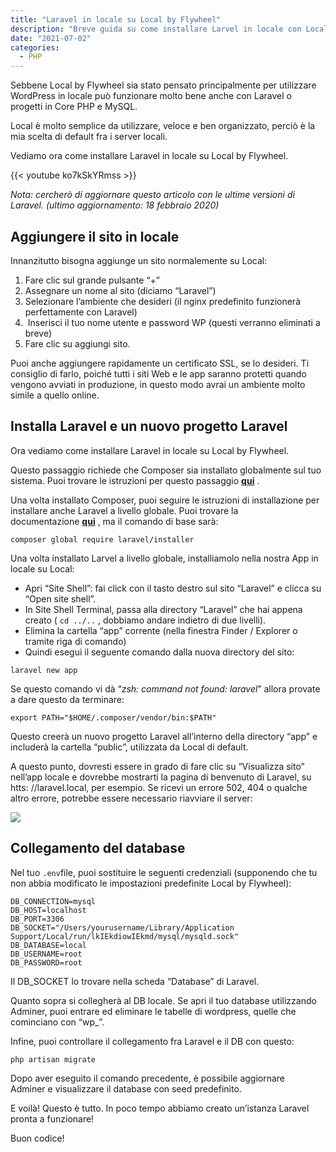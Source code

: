 ```yaml
---
title: "Laravel in locale su Local by Flywheel"
description: "Breve guida su come installare Larvel in locale con Local WP, un metodo veloce e super semplice."
date: "2021-07-02"
categories:
  - PHP
---
```


Sebbene Local by Flywheel sia stato pensato principalmente per utilizzare WordPress in locale può funzionare molto bene anche con Laravel o progetti in Core PHP e MySQL.

Local è molto semplice da utilizzare, veloce e ben organizzato, perciò è la mia scelta di default fra i server locali.

Vediamo ora come installare Laravel in locale su Local by Flywheel.

{{< youtube ko7kSkYRmss >}}

_Nota: cercherò di aggiornare questo articolo con le ultime versioni di Laravel. (ultimo aggiornamento: 18 febbraio 2020)_

## Aggiungere il sito in locale

Innanzitutto bisogna aggiunge un sito normalemente su Local:

1. Fare clic sul grande pulsante “+”
2. Assegnare un nome al sito (diciamo “Laravel”)
3. Selezionare l’ambiente che desideri (il nginx predefinito funzionerà perfettamente con Laravel)
4.  Inserisci il tuo nome utente e password WP (questi verranno eliminati a breve)
5. Fare clic su aggiungi sito.

Puoi anche aggiungere rapidamente un certificato SSL, se lo desideri. Ti consiglio di farlo, poiché tutti i siti Web e le app saranno protetti quando vengono avviati in produzione, in questo modo avrai un ambiente molto simile a quello online.

## Installa Laravel e un nuovo progetto Laravel

Ora vediamo come installare Laravel in locale su Local by Flywheel.

Questo passaggio richiede che Composer sia installato globalmente sul tuo sistema. Puoi trovare le istruzioni per questo passaggio [**qui**](https://getcomposer.org/doc/00-intro.md#installation-linux-unix-macos) . 

Una volta installato Composer, puoi seguire le istruzioni di installazione per installare anche Laravel a livello globale. Puoi trovare la documentazione **[qui](https://laravel.com/docs/5.7/installation)** , ma il comando di base sarà: 

```
composer global require laravel/installer
```

Una volta installato Larvel a livello globale, installiamolo nella nostra App in locale su Local:

- Apri “Site Shell”: fai click con il tasto destro sul sito “Laravel” e clicca su “Open site shell”.
- In Site Shell Terminal, passa alla directory “Laravel” che hai appena creato ( `cd ../..` , dobbiamo andare indietro di due livelli).
- Elimina la cartella “app” corrente (nella finestra Finder / Explorer o tramite riga di comando)
- Quindi esegui il seguente comando dalla nuova directory del sito:

```
laravel new app
```

Se questo comando vi dà “_zsh: command not found: laravel_” allora provate a dare questo da terminare:

```
export PATH="$HOME/.composer/vendor/bin:$PATH"
```

Questo creerà un nuovo progetto Laravel all’interno della directory “app” e includerà la cartella “public”, utilizzata da Local di default.

A questo punto, dovresti essere in grado di fare clic su “Visualizza sito” nell’app locale e dovrebbe mostrarti la pagina di benvenuto di Laravel, su htts: //laravel.local, per esempio. Se ricevi un errore 502, 404 o qualche altro errore, potrebbe essere necessario riavviare il server:

![](images/Laravel-on-Local_lbxrd9.jpeg)

## Collegamento del database

Nel tuo `.env`file, puoi sostituire le seguenti credenziali (supponendo che tu non abbia modificato le impostazioni predefinite Local by Flywheel):

```
DB_CONNECTION=mysql
DB_HOST=localhost
DB_PORT=3306
DB_SOCKET="/Users/yourusername/Library/Application Support/Local/run/lkIEkdiowIEkmd/mysql/mysqld.sock"
DB_DATABASE=local
DB_USERNAME=root
DB_PASSWORD=root
```

Il DB\_SOCKET lo trovare nella scheda “Database” di Laravel.

Quanto sopra si collegherà al DB locale. Se apri il tuo database utilizzando Adminer, puoi entrare ed eliminare le tabelle di wordpress, quelle che cominciano con “wp\_”. 

Infine, puoi controllare il collegamento fra Laravel e il DB con questo:

```
php artisan migrate
```

Dopo aver eseguito il comando precedente, è possibile aggiornare Adminer e visualizzare il database con seed predefinito.

E voilà! Questo è tutto. In poco tempo abbiamo creato un’istanza Laravel pronta a funzionare!

Buon codice!
